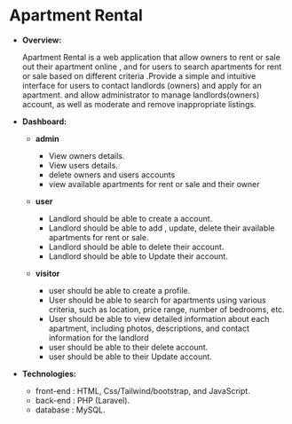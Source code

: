 # Apartment Rental

- **Overview:**
    
    Apartment Rental is a web application that allow owners to rent or sale out their apartment online , and for users to search apartments for rent or sale based on different criteria .Provide a simple and intuitive interface for users to contact landlords (owners) and apply for an apartment.
    and allow administrator to manage landlords(owners) account, as well as moderate and remove inappropriate listings.
    
- **Dashboard:**
    - **admin**
        - View owners details.
        - View users details.
        - delete owners and users accounts
        - view available apartments for rent or sale and their owner

    - **user**
        - Landlord should be able to create a account.
        - Landlord should be able to add , update, delete their available apartments for rent or sale.
        - Landlord should be able to delete their account.
        - Landlord should be able to Update their account.

    - **visitor**
        - user should be able to create a profile.
        - User should be able to search for apartments using various criteria, such as location, price range, number of bedrooms, etc.
        - User should be able to view detailed information about each apartment, including photos, descriptions, and contact information for the landlord
        - user should be able to their delete account.
        - user should be able to their Update account.

- **Technologies:**
    - front-end : HTML, Css/Tailwind/bootstrap, and JavaScript.
    - back-end : PHP (Laravel).
    - database : MySQL.